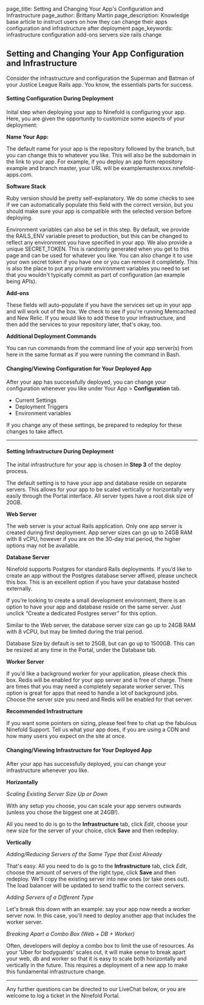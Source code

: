 page_title:       Setting and Changing Your App's Configuration and Infrastructure
page_author:      Brittany Martin
page_description: Knowledge base article to instruct users on how they can change their apps configuration and infrastructure after deployment
page_keywords:    infrastructure configuration add-ons servers size rails change

## Setting and Changing Your App Configuration and Infrastructure

Consider the infrastructure and configuration the Superman and Batman of your Justice League Rails app. You know, the essentials parts for success.

#### Setting Configuration During Deployment

Inital step when deploying your app to Ninefold is configuring your app.  Here, you are given the opportunity to customize some aspects of your deployment:

__Name Your App:__

The default name for your app is the repository followed by the branch, but you can change this to whatever you like.  This will also be the subdomain in the link to your app.  For example, if you deploy an app form repository example and branch master, your URL will be examplemasterxxxx.ninefold-apps.com.

__Software Stack__

Ruby version should be pretty self-explanatory.   We do some checks to see if we can automatically populate this field with the correct version, but you should make sure your app is compatible with the selected version before deploying.

Environment variables can also be set in this step.  By default, we provide the RAILS_ENV variable preset to production, but this can be changed to reflect any environment you have specified in your app.  We also provide a unique SECRET_TOKEN.  This is randomly generated when you get to this page and can be used for whatever you like.  You can also change it to use your own secret token if you have one or you can remove it completely.  This is also the place to put any private environment variables you need to set that you wouldn't typically commit as part of configuration (an example being APIs).  

__Add-ons__

These fields will auto-populate if you have the services set up in your app and will work out of the box.  We check to see if you're running Memcached and New Relic. If you would like to add these to your infrastructure, and then add the services to your repository later, that's okay, too.

__Additional Deployment Commands__

You can run commands from the command line of your app server(s) from here in the same format as if you were running the command in Bash. 

#### Changing/Viewing Configuration for Your Deployed App

After your app has successfully deployed, you can change your configuration whenever you like under Your App > __Configuration__ tab. 

* Current Settings
* Deployment Triggers
* Environment variables

If you change any of these settings, be prepared to redeploy for these changes to take affect.  
 
-------------

#### Setting Infrastructure During Deployment

The inital infrastructure for your app is chosen in __Step 3__ of the deploy process. 

The default setting is to have your app and database reside on separate servers. This allows for your app to be scaled vertically or horizontally very easily through the Portal interface. All server types have a root disk size of 20GB.

__Web Server__

The web server is your actual Rails application. Only one app server is created during first deployment. App server sizes can go up to 24GB RAM with 8 vCPU, however if you are on the 30-day trial period, the higher options may not be available.

__Database Server__

Ninefold supports Postgres for standard Rails deployments. If you’d like to create an app without the Postgres database server affixed, please uncheck this box. This is an excellent option if you have your database hosted externally.

If you’re looking to create a small development environment, there is an option to have your app and database reside on the same server. Just unclick “Create a dedicated Postgres server” for this option.

Similar to the Web server, the database server size can go up to 24GB RAM with 8 vCPU, but may be limited during the trial period. 

Database Size by default is set to 25GB, but can go up to 1500GB. This can be resized at any time in the Portal, under the Database tab.

__Worker Server__

If you’d like a background worker for your application, please check this box. Redis will be enabled for your app server and is free of charge. There are times that you may need a completely separate worker server. This option is great for apps that need to handle a lot of background jobs. Choose the server size you need and Redis will be enabled for that server.

__Recommended Infrastructure__

If you want some pointers on sizing, please feel free to chat up the fabulous Ninefold Support. Tell us what your app does, if you are using a CDN and how many users you expect on the site at once. 

#### Changing/Viewing Infrastructure for Your Deployed App 

After your app has successfully deployed, you can change your infrastructure whenever you like.  

__Horizontally__

_Scaling Existing Server Size Up or Down_

With any setup you choose, you can scale your app servers outwards (unless you chose the biggest one at 24GB!). 

All you need to do is go to the __Infrastructure__ tab, click _Edit_, choose your new size for the server of your choice, click __Save__ and then redeploy. 

__Vertically__

_Adding/Reducing Servers of the Same Type that Exist Already_

That's easy. All you need to do is go to the __Infrastructure__ tab, click _Edit_, choose the amount of servers of the right type, click __Save__ and then redeploy. We'll copy the existing server into new ones (or take ones out). The load balancer will be updated to send traffic to the correct servers. 

_Adding Servers of a Different Type_

Let's break this down with an example: say your app now needs a worker server now. In this case, you'll need to deploy another app that includes the worker server. 

_Breaking Apart a Combo Box (Web + DB + Worker)_

Often, developers will deploy a combo box to limit the use of resources. As your 'Uber for bodyguards' scales out, it will make sense to break apart your web, db and worker so that it is easy to scale both horizontally and vertically in the future. This requires a deployment of a new app to make this fundamental infrastructure change. 

------

Any further questions can be directed to our LiveChat below, or you are welcome to log a ticket in the Ninefold Portal.






